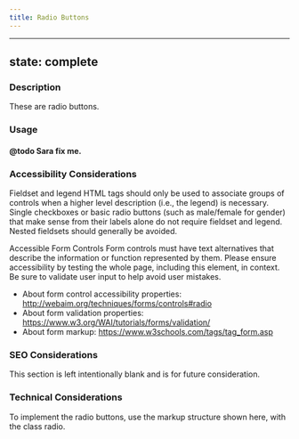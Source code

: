 ```yaml
---
title: Radio Buttons
---
```


---
state: complete
---

### Description
These are radio buttons.

### Usage
#### @todo Sara fix me.

### Accessibility Considerations
Fieldset and legend HTML tags should only be used to associate groups of controls when a higher level description (i.e., the legend) is necessary. Single checkboxes or basic radio buttons (such as male/female for gender) that make sense from their labels alone do not require fieldset and legend. Nested fieldsets should generally be avoided.

Accessible Form Controls
Form controls must have text alternatives that describe the information or function represented by them. Please ensure accessibility by testing the whole page, including this element, in context. Be sure to validate user input to help avoid user mistakes.

* About form control accessibility properties: http://webaim.org/techniques/forms/controls#radio
* About form validation properties: https://www.w3.org/WAI/tutorials/forms/validation/
* About form markup: https://www.w3schools.com/tags/tag_form.asp

### SEO Considerations
This section is left intentionally blank and is for future consideration.

### Technical Considerations
To implement the radio buttons, use the markup structure shown here, with the class radio.
